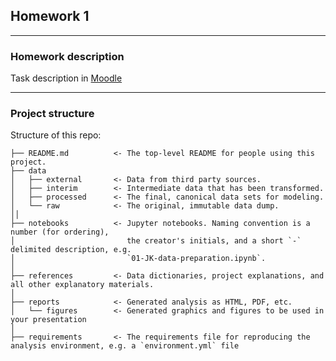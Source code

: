 ## Homework 1


---

### Homework description

Task description in [Moodle](https://e-learning.hdm-stuttgart.de/moodle/mod/page/view.php?id=266397)

---

### Project structure

Structure of this repo:


```nohighlight
├── README.md          <- The top-level README for people using this project.
├── data
│   ├── external       <- Data from third party sources.
│   ├── interim        <- Intermediate data that has been transformed.
│   ├── processed      <- The final, canonical data sets for modeling.
│   └── raw            <- The original, immutable data dump.
││
├── notebooks          <- Jupyter notebooks. Naming convention is a number (for ordering),
│                         the creator's initials, and a short `-` delimited description, e.g.
│                         `01-JK-data-preparation.ipynb`.
│
├── references         <- Data dictionaries, project explanations, and all other explanatory materials.
│
├── reports            <- Generated analysis as HTML, PDF, etc.
│   └── figures        <- Generated graphics and figures to be used in your presentation
│
├── requirements       <- The requirements file for reproducing the analysis environment, e.g. a `environment.yml` file

```    
